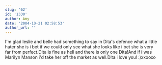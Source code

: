 ```yaml
---
slug: '62'
id: '1330'
author: Amy
date: '2004-10-21 02:58:53'
author_url: ''
---
```

I'm glad leslie and belle had something to say in Dita's defence what a little hater she is i bet if we could only see what she looks like i bet she is very far from perfect.Dita is fine as hell and there is only one Dita!And if i was Marilyn Manson i'd take her off the market as well.Dita i love you! :)xxooxo

